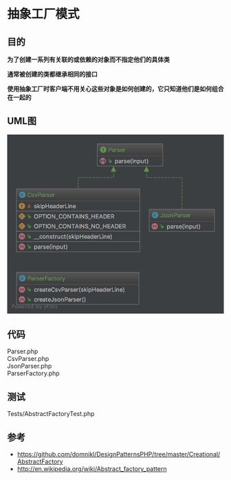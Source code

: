 # 抽象工厂模式

## 目的

**为了创建一系列有关联的或依赖的对象而不指定他们的具体类**

**通常被创建的类都继承相同的接口**

**使用抽象工厂时客户端不用关心这些对象是如何创建的，它只知道他们是如何组合在一起的**

## UML图
![](./uml/uml.png)

## 代码

Parser.php  
CsvParser.php  
JsonParser.php  
ParserFactory.php

## 测试

Tests/AbstractFactoryTest.php

## 参考
- https://github.com/domnikl/DesignPatternsPHP/tree/master/Creational/AbstractFactory
- http://en.wikipedia.org/wiki/Abstract_factory_pattern
